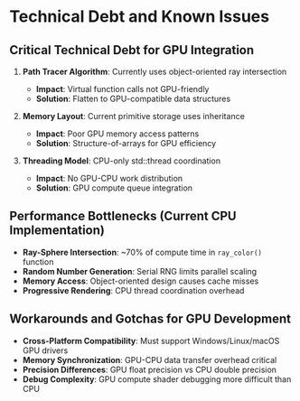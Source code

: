 # Technical Debt and Known Issues

## Critical Technical Debt for GPU Integration

1. **Path Tracer Algorithm**: Currently uses object-oriented ray intersection
   - **Impact**: Virtual function calls not GPU-friendly
   - **Solution**: Flatten to GPU-compatible data structures

2. **Memory Layout**: Current primitive storage uses inheritance
   - **Impact**: Poor GPU memory access patterns
   - **Solution**: Structure-of-arrays for GPU efficiency

3. **Threading Model**: CPU-only std::thread coordination
   - **Impact**: No GPU-CPU work distribution
   - **Solution**: GPU compute queue integration

## Performance Bottlenecks (Current CPU Implementation)

- **Ray-Sphere Intersection**: ~70% of compute time in `ray_color()` function
- **Random Number Generation**: Serial RNG limits parallel scaling
- **Memory Access**: Object-oriented design causes cache misses
- **Progressive Rendering**: CPU thread coordination overhead

## Workarounds and Gotchas for GPU Development

- **Cross-Platform Compatibility**: Must support Windows/Linux/macOS GPU drivers
- **Memory Synchronization**: GPU-CPU data transfer overhead critical
- **Precision Differences**: GPU float precision vs CPU double precision
- **Debug Complexity**: GPU compute shader debugging more difficult than CPU
